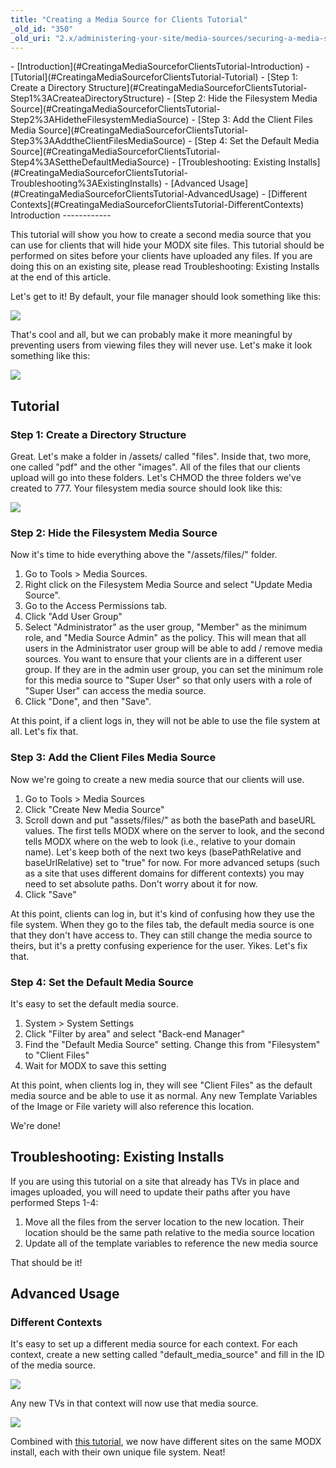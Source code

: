 ```yaml
---
title: "Creating a Media Source for Clients Tutorial"
_old_id: "350"
_old_uri: "2.x/administering-your-site/media-sources/securing-a-media-source/creating-a-media-source-for-clients-tutorial"
---
```


<div>- [Introduction](#CreatingaMediaSourceforClientsTutorial-Introduction)
- [Tutorial](#CreatingaMediaSourceforClientsTutorial-Tutorial)
  - [Step 1: Create a Directory Structure](#CreatingaMediaSourceforClientsTutorial-Step1%3ACreateaDirectoryStructure)
  - [Step 2: Hide the Filesystem Media Source](#CreatingaMediaSourceforClientsTutorial-Step2%3AHidetheFilesystemMediaSource)
  - [Step 3: Add the Client Files Media Source](#CreatingaMediaSourceforClientsTutorial-Step3%3AAddtheClientFilesMediaSource)
  - [Step 4: Set the Default Media Source](#CreatingaMediaSourceforClientsTutorial-Step4%3ASettheDefaultMediaSource)
- [Troubleshooting: Existing Installs](#CreatingaMediaSourceforClientsTutorial-Troubleshooting%3AExistingInstalls)
- [Advanced Usage](#CreatingaMediaSourceforClientsTutorial-AdvancedUsage)
  - [Different Contexts](#CreatingaMediaSourceforClientsTutorial-DifferentContexts)

</div>Introduction
------------

This tutorial will show you how to create a second media source that you can use for clients that will hide your MODX site files. This tutorial should be performed on sites before your clients have uploaded any files. If you are doing this on an existing site, please read Troubleshooting: Existing Installs at the end of this article.

Let's get to it! By default, your file manager should look something like this:

![](/download/attachments/41058455/modx1.png?version=1&modificationDate=1346437884000)

That's cool and all, but we can probably make it more meaningful by preventing users from viewing files they will never use. Let's make it look something like this:

![](/download/attachments/41058455/modx2.png?version=1&modificationDate=1346437945000)

Tutorial
--------

### Step 1: Create a Directory Structure

Great. Let's make a folder in /assets/ called "files". Inside that, two more, one called "pdf" and the other "images". All of the files that our clients upload will go into these folders. Let's CHMOD the three folders we've created to 777. Your filesystem media source should look like this:

![](/download/attachments/41058455/modx3.png?version=1&modificationDate=1346438045000)

### Step 2: Hide the Filesystem Media Source

Now it's time to hide everything above the "/assets/files/" folder.

1. Go to Tools > Media Sources.
2. Right click on the Filesystem Media Source and select "Update Media Source".
3. Go to the Access Permissions tab.
4. Click "Add User Group"
5. Select "Administrator" as the user group, "Member" as the minimum role, and "Media Source Admin" as the policy. This will mean that all users in the Administrator user group will be able to add / remove media sources. You want to ensure that your clients are in a different user group. If they are in the admin user group, you can set the minimum role for this media source to "Super User" so that only users with a role of "Super User" can access the media source.
6. Click "Done", and then "Save".

At this point, if a client logs in, they will not be able to use the file system at all. Let's fix that.

### Step 3: Add the Client Files Media Source

Now we're going to create a new media source that our clients will use.

1. Go to Tools > Media Sources
2. Click "Create New Media Source"
3. Scroll down and put "assets/files/" as both the basePath and baseURL values. The first tells MODX where on the server to look, and the second tells MODX where on the web to look (i.e., relative to your domain name). Let's keep both of the next two keys (basePathRelative and baseUrlRelative) set to "true" for now. For more advanced setups (such as a site that uses different domains for different contexts) you may need to set absolute paths. Don't worry about it for now.
4. Click "Save"

At this point, clients can log in, but it's kind of confusing how they use the file system. When they go to the files tab, the default media source is one that they don't have access to. They can still change the media source to theirs, but it's a pretty confusing experience for the user. Yikes. Let's fix that.

### Step 4: Set the Default Media Source

It's easy to set the default media source.

1. System > System Settings
2. Click "Filter by area" and select "Back-end Manager"
3. Find the "Default Media Source" setting. Change this from "Filesystem" to "Client Files"
4. Wait for MODX to save this setting

At this point, when clients log in, they will see "Client Files" as the default media source and be able to use it as normal. Any new Template Variables of the Image or File variety will also reference this location.

We're done!

Troubleshooting: Existing Installs
----------------------------------

If you are using this tutorial on a site that already has TVs in place and images uploaded, you will need to update their paths after you have performed Steps 1-4:

1. Move all the files from the server location to the new location. Their location should be the same path relative to the media source location
2. Update all of the template variables to reference the new media source

That should be it!

Advanced Usage
--------------

### Different Contexts

It's easy to set up a different media source for each context. For each context, create a new setting called "default\_media\_source" and fill in the ID of the media source.

![](/download/attachments/41058455/modx4.png?version=1&modificationDate=1346438389000)

Any new TVs in that context will now use that media source.

 ![](/download/attachments/41058455/modx5.png?version=1&modificationDate=1346438434000)

Combined with [this tutorial](administering-your-site/contexts/creating-a-subdomain-from-a-folder-using-virtual-hosts "Creating a Subdomain from a Folder using Virtual Hosts"), we now have different sites on the same MODX install, each with their own unique file system. Neat!